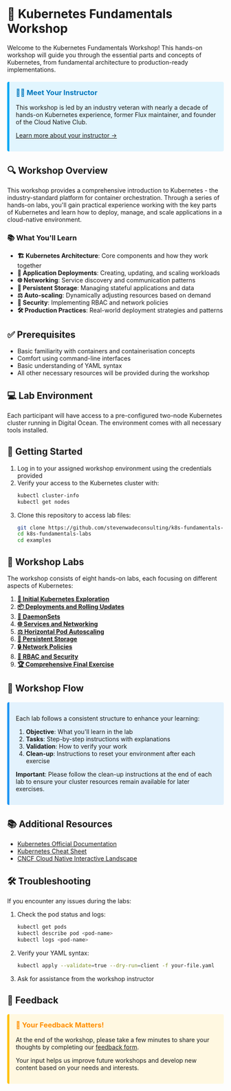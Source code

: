 # 🚢 Kubernetes Fundamentals Workshop

Welcome to the Kubernetes Fundamentals Workshop! This hands-on workshop will guide you through the essential parts and concepts of Kubernetes, from fundamental architecture to production-ready implementations.

<div style="padding: 15px; margin: 20px 0; background-color: #e1f5fe; border-left: 5px solid #03a9f4; border-radius: 4px;">
<h3 style="margin-top: 0; color: #0277bd;">👨‍🏫 Meet Your Instructor</h3>
<p>This workshop is led by an industry veteran with nearly a decade of hands-on Kubernetes experience, former Flux maintainer, and founder of the Cloud Native Club.</p>
<p><a href="about-instructor">Learn more about your instructor →</a></p>
</div>

## 🔍 Workshop Overview

This workshop provides a comprehensive introduction to Kubernetes - the industry-standard platform for container orchestration.
Through a series of hands-on labs, you'll gain practical experience working with the key parts of Kubernetes and learn how to deploy, manage, and scale applications in a cloud-native environment.

### 📚 What You'll Learn

- **🏗️ Kubernetes Architecture**: Core components and how they work together
- **🚀 Application Deployments**: Creating, updating, and scaling workloads
- **🌐 Networking**: Service discovery and communication patterns
- **💾 Persistent Storage**: Managing stateful applications and data
- **⚖️ Auto-scaling**: Dynamically adjusting resources based on demand
- **🔐 Security**: Implementing RBAC and network policies
- **🛠️ Production Practices**: Real-world deployment strategies and patterns

## ✅ Prerequisites

- Basic familiarity with containers and containerisation concepts
- Comfort using command-line interfaces
- Basic understanding of YAML syntax
- All other necessary resources will be provided during the workshop

## 💻 Lab Environment

Each participant will have access to a pre-configured two-node Kubernetes cluster running in Digital Ocean. The environment comes with all necessary tools installed.

## 🏁 Getting Started

1. Log in to your assigned workshop environment using the credentials provided
2. Verify your access to the Kubernetes cluster with:
   ```bash
   kubectl cluster-info
   kubectl get nodes
   ```
3. Clone this repository to access lab files:
   ```bash
   git clone https://github.com/stevenwadeconsulting/k8s-fundamentals-labs.git
   cd k8s-fundamentals-labs
   cd examples
   ```

## 🧪 Workshop Labs

The workshop consists of eight hands-on labs, each focusing on different aspects of Kubernetes:

1. **[🔰 Initial Kubernetes Exploration](labs/1-essentials.md)**
2. **[📦 Deployments and Rolling Updates](labs/2-deployments.md)**
3. **[🔄 DaemonSets](labs/3-daemonsets.md)**
4. **[🌐 Services and Networking](labs/4-services.md)**
5. **[⚖️ Horizontal Pod Autoscaling](labs/5-autoscaling.md)**
6. **[💾 Persistent Storage](labs/6-storage.md)**
7. **[🔒 Network Policies](labs/7-network-policies.md)**
8. **[🔑 RBAC and Security](labs/8-rbac.md)**
9. **[🏆 Comprehensive Final Exercise](labs/9-complete-app.md)**

## 🔄 Workshop Flow

<div style="padding: 15px; margin: 20px 0; background-color: #e3f2fd; border-left: 5px solid #2196f3; border-radius: 4px;">
<p>Each lab follows a consistent structure to enhance your learning:</p>
<ol>
  <li><strong>Objective</strong>: What you'll learn in the lab</li>
  <li><strong>Tasks</strong>: Step-by-step instructions with explanations</li>
  <li><strong>Validation</strong>: How to verify your work</li>
  <li><strong>Clean-up</strong>: Instructions to reset your environment after each exercise</li>
</ol>
<p><strong>Important</strong>: Please follow the clean-up instructions at the end of each lab to ensure your cluster resources remain available for later exercises.</p>
</div>

## 📚 Additional Resources

- [Kubernetes Official Documentation](https://kubernetes.io/docs/home/)
- [Kubernetes Cheat Sheet](https://kubernetes.io/docs/reference/kubectl/cheatsheet/)
- [CNCF Cloud Native Interactive Landscape](https://landscape.cncf.io/)

## 🛠️ Troubleshooting

If you encounter any issues during the labs:

1. Check the pod status and logs:
   ```bash
   kubectl get pods
   kubectl describe pod <pod-name>
   kubectl logs <pod-name>
   ```

2. Verify your YAML syntax:
   ```bash
   kubectl apply --validate=true --dry-run=client -f your-file.yaml
   ```

3. Ask for assistance from the workshop instructor

## 💬 Feedback

<div style="padding: 15px; margin: 20px 0; background-color: #fff8e1; border-left: 5px solid #ffc107; border-radius: 4px;">
<h3 style="margin-top: 0; color: #ff8f00;">📝 Your Feedback Matters!</h3>
<p>At the end of the workshop, please take a few minutes to share your thoughts by completing our <a href="https://forms.gle/HxoVhSZRNk49BweS9">feedback form</a>.</p>
<p>Your input helps us improve future workshops and develop new content based on your needs and interests.</p>
</div>
